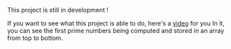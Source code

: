 This project is still in development !

If you want to see what this project is able to do, here's a [video](https://x.com/Sachagd_/status/1929201772364550402) for you
In it, you can see the first prime numbers being computed and stored in an array from top to bottom.
